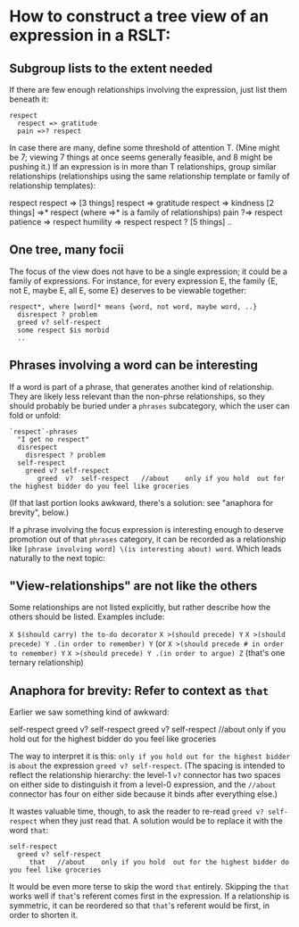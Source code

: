 # How to construct a tree view of an expression in a RSLT:


## Subgroup lists to the extent needed

If there are few enough relationships involving the expression, just list them beneath it:

```
respect
  respect => gratitude
  pain =>? respect
```

In case there are many, define some threshold of attention T. (Mine might be 7; viewing 7 things at once seems generally feasible, and 8 might be pushing it.) If an expression is in more than T relationships, group similar relationships (relationships using the same relationship template or family of relationship templates):

respect
  respect => [3 things]
    respect => gratitude
    respect => kindness
  [2 things] =>* respect (where =>* is a family of relationships)
    pain ?=> respect
    patience => respect
    humility => respect
  respect ? [5 things]
    ..


## One tree, many focii

The focus of the view does not have to be a single expression; it could be a family of expressions. For instance, for every expression E, the family {E, not E, maybe E, all E, some E} deserves to be viewable together:

```
respect*, where [word]* means {word, not word, maybe word, ..}
  disrespect ? problem
  greed v? self-respect
  some respect $is morbid
  ..
```


## Phrases involving a word can be interesting

If a word is part of a phrase, that generates another kind of relationship. They are likely less relevant than the non-phrse relationships, so they should probably be buried under a `phrases` subcategory, which the user can fold or unfold:

```
`respect`-phrases 
  "I get no respect"
  disrespect
    disrespect ? problem
  self-respect
    greed v? self-respect
       greed  v?  self-respect   //about    only if you hold  out for the highest bidder do you feel like groceries
```

(If that last portion looks awkward, there's a solution: see "anaphora for brevity", below.)

If a phrase involving the focus expression is interesting enough to deserve promotion out of that `phrases` category, it can be recorded as a relationship like `[phrase involving word] \(is interesting about) word`. Which leads naturally to the next topic:


## "View-relationships" are not like the others

Some relationships are not listed explicitly, but rather describe how the others should be listed. Examples include:

`X $(should carry) the to-do decorator`
`X >(should precede) Y`
`X >(should precede) Y .(in order to remember) Y`
  (or `X >(should precede # in order to remember) Y`
`X >(should precede) Y .(in order to argue) Z` (that's one ternary relationship)


## Anaphora for brevity: Refer to context as `that`

Earlier we saw something kind of awkward:

self-respect
  greed v? self-respect
     greed  v?  self-respect   //about    only if you hold  out for the highest bidder do you feel like groceries

The way to interpret it is this: `only if you hold out for the highest bidder` is `about` the expression `greed v? self-respect`. (The spacing is intended to reflect the relationship hierarchy: the level-1 `v?` connector has two spaces on either side to distinguish it from a level-0 expression, and the `//about` connector has four on either side because it binds after everything else.)

It wastes valuable time, though, to ask the reader to re-read `greed v? self-respect` when they just read that. A solution would be to replace it with the word `that`:

```
self-respect
  greed v? self-respect
     that   //about    only if you hold  out for the highest bidder do you feel like groceries
```

It would be even more terse to skip the word `that` entirely. Skipping the `that` works well if `that`'s referent comes first in the expression. If a relationship is symmetric, it can be reordered so that `that`'s referent would be first, in order to shorten it.

